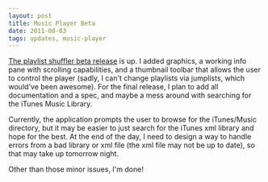 ```yaml
---
layout: post
title: Music Player Beta
date: 2011-08-03
tags: updates, music-player
---
```


<a href="projects.php?project=6">The playlist shuffler beta release</a> is up. I added graphics, a working info pane with scrolling capabilities, and a thumbnail toolbar that allows the user to control the player (sadly, I can't change playlists via jumplists, which would've been awesome). For the final release, I plan to add all documentation and a spec, and maybe a mess around with searching for the iTunes Music Library.

<!--more-->

Currently, the application prompts the user to browse for the iTunes/Music directory, but it may be easier to just search for the iTunes xml library and hope for the best. At the end of the day, I need to design a way to handle errors from a bad library or xml file (the xml file may not be up to date), so that may take up tomorrow night.

Other than those minor issues, I'm done!